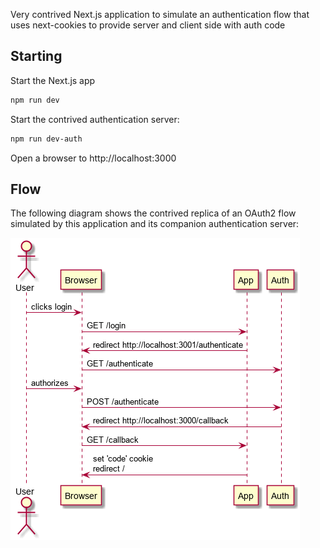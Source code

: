 Very contrived Next.js application to simulate an authentication flow that uses next-cookies to provide server and client side with auth code

## Starting

Start the Next.js app
```bash
npm run dev
```

Start the contrived authentication server:
```bash
npm run dev-auth
```

Open a browser to http://localhost:3000

## Flow

The following diagram shows the contrived replica of an OAuth2 flow simulated by this application and its companion authentication server:

![](docs/login_flow.png)